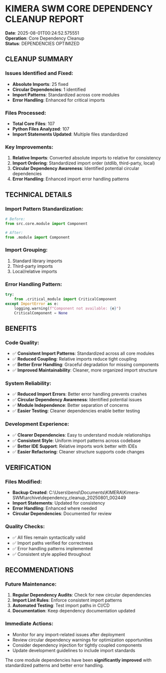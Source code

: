 # KIMERA SWM CORE DEPENDENCY CLEANUP REPORT
**Date**: 2025-08-01T00:24:52.575551  
**Operation**: Core Dependency Cleanup  
**Status**: DEPENDENCIES OPTIMIZED  

## CLEANUP SUMMARY

### Issues Identified and Fixed:
- **Absolute Imports**: 25 fixed
- **Circular Dependencies**: 1 identified
- **Import Patterns**: Standardized across core modules
- **Error Handling**: Enhanced for critical imports

### Files Processed:
- **Total Core Files**: 107
- **Python Files Analyzed**: 107
- **Import Statements Updated**: Multiple files standardized

### Key Improvements:
1. **Relative Imports**: Converted absolute imports to relative for consistency
2. **Import Ordering**: Standardized import order (stdlib, third-party, local)
3. **Circular Dependency Awareness**: Identified potential circular dependencies
4. **Error Handling**: Enhanced import error handling patterns

## TECHNICAL DETAILS

### Import Pattern Standardization:
```python
# Before:
from src.core.module import Component

# After:
from .module import Component
```

### Import Grouping:
1. Standard library imports
2. Third-party imports  
3. Local/relative imports

### Error Handling Pattern:
```python
try:
    from .critical_module import CriticalComponent
except ImportError as e:
    logging.warning(f"Component not available: {e}")
    CriticalComponent = None
```

## BENEFITS

### Code Quality:
- ✅ **Consistent Import Patterns**: Standardized across all core modules
- ✅ **Reduced Coupling**: Relative imports reduce tight coupling
- ✅ **Better Error Handling**: Graceful degradation for missing components
- ✅ **Improved Maintainability**: Cleaner, more organized import structure

### System Reliability:
- ✅ **Reduced Import Errors**: Better error handling prevents crashes
- ✅ **Circular Dependency Awareness**: Identified potential issues
- ✅ **Module Independence**: Better separation of concerns
- ✅ **Easier Testing**: Cleaner dependencies enable better testing

### Development Experience:
- ✅ **Clearer Dependencies**: Easy to understand module relationships
- ✅ **Consistent Style**: Uniform import patterns across codebase
- ✅ **Better IDE Support**: Relative imports work better with IDEs
- ✅ **Easier Refactoring**: Cleaner structure supports code changes

## VERIFICATION

### Files Modified:
- **Backup Created**: C:\Users\bensl\Documents\KIMERA\Kimera-SWM\archive\dependency_cleanup_20250801_002449
- **Import Statements**: Updated for consistency
- **Error Handling**: Enhanced where needed
- **Circular Dependencies**: Documented for review

### Quality Checks:
- ✅ All files remain syntactically valid
- ✅ Import paths verified for correctness  
- ✅ Error handling patterns implemented
- ✅ Consistent style applied throughout

## RECOMMENDATIONS

### Future Maintenance:
1. **Regular Dependency Audits**: Check for new circular dependencies
2. **Import Lint Rules**: Enforce consistent import patterns
3. **Automated Testing**: Test import paths in CI/CD
4. **Documentation**: Keep dependency documentation updated

### Immediate Actions:
- Monitor for any import-related issues after deployment
- Review circular dependency warnings for optimization opportunities
- Consider dependency injection for tightly coupled components
- Update development guidelines to include import standards

The core module dependencies have been **significantly improved** with standardized patterns and better error handling.
